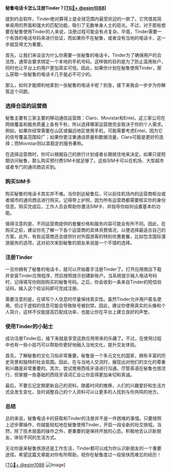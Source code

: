 **秘鲁电话卡怎么注册Tinder？[[TG💪+ @esim1088](https://t.me/s/esim1088)]**

提到约会软件，Tinder绝对算得上是全球范围内最受欢迎的一款了。它凭借其简单易用的界面和强大的匹配功能，吸引了无数单身人士的目光。不过，对于那些想要在秘鲁使用Tinder的人来说，注册过程可能会有点复杂。毕竟，Tinder需要一个有效的电话号码来进行验证，而如果你不在秘鲁，或者没有当地的电话卡，这一步就显得尤为重要。

首先，让我们来谈谈为什么你需要一张秘鲁的电话卡。Tinder为了确保用户的合法性，通常会要求绑定一个本地的手机号码。这样做的目的是为了防止滥用账户，同时也让平台上的用户更加真实可信。因此，如果你计划在秘鲁使用Tinder，那么获取一张秘鲁的电话卡几乎是必不可少的。

那么，如何才能顺利地拿到一张秘鲁的电话卡呢？别急，接下来我会一步步为你解答这个问题。

### 选择合适的运营商

秘鲁主要有三家主要的移动通信运营商：Claro、Movistar和Entel。这三家公司在网络覆盖和服务质量上各有千秋，所以选择哪家运营商完全取决于你的个人需求。例如，如果你经常需要在山区或偏远地区使用手机，可能需要考虑Entel，因为它的信号覆盖范围较广；如果你更注重通话质量和数据流量，Claro可能是更好的选择；而Movistar则以其稳定的服务著称。

在选择运营商时，你可以根据自己的旅行计划或者长期居住地来决定。如果只是短期访问秘鲁，那么购买预付费SIM卡就足够了。这些SIM卡可以在机场、大型超市或者专门的通讯商店买到。

### 购买SIM卡

购买秘鲁的电话卡其实并不难。当你到达秘鲁后，可以前往机场内的运营商柜台或者城市的通讯商店进行购买。记得带上护照，因为所有运营商都需要核实你的身份信息。购买完成后，工作人员会帮助你激活SIM卡，并指导你如何设置基本的功能。

值得注意的是，不同运营商提供的套餐价格和服务内容可能会有所不同。因此，在购买之前，建议你先了解一下各个运营商的具体资费情况，以便选择最适合自己的方案。此外，有些运营商还会提供针对外国游客的特别优惠套餐，比如包含国际漫游服务的选项，这对初次来到秘鲁的朋友来说是一个不错的选择。

### 注册Tinder

一旦你拥有了秘鲁的电话卡，就可以开始着手注册Tinder了。打开应用商店下载并安装Tinder应用程序，然后按照提示创建新账户。当系统提示输入电话号码时，记得填写你刚刚购买的秘鲁号码。之后，你会收到一条来自Tinder的短信验证码，输入这个验证码即可完成注册。

需要注意的是，在填写个人信息时尽量保持真实性。虽然Tinder允许用户匿名使用，但过于虚假的信息可能会导致账号被封禁。因此，建议你使用真实的头像和个人简介，这样不仅能提高匹配成功率，也能让你在平台上建立良好的声誉。

### 使用Tinder的小贴士

成功注册Tinder后，接下来就是享受这款应用带来的乐趣了。不过，在使用过程中也有一些小技巧可以帮助你更好地融入当地文化，提升交友体验。

首先，了解秘鲁的文化习俗非常重要。秘鲁是一个多元文化的国家，拥有丰富的历史背景和独特的社会氛围。因此，在与当地人交流时，展现出对他们的文化的尊重和兴趣是非常重要的。其次，尝试使用西班牙语进行沟通。尽管英语在秘鲁也很流行，但掌握一些基础的西班牙语词汇会让你显得更加亲切和真诚。

最后，不要忘记定期更新自己的资料。随着时间的推移，人们的兴趣爱好和生活方式会发生变化，及时调整自己的个人资料可以让更多的人找到与你共鸣的地方。

### 总结

总的来说，秘鲁电话卡的获取和Tinder的注册并不是一件困难的事情。只要按照上述步骤操作，你就能轻松地在秘鲁使用Tinder，开启一段全新的社交旅程。当然，除了技术层面的操作之外，更重要的是保持开放的心态，积极地去认识新朋友，体验不同的生活方式。

无论你是来秘鲁旅游还是工作生活，Tinder都可以成为你认识新朋友的一个重要途径。希望这篇文章能对你有所帮助，祝你在秘鲁度过一段愉快而难忘的经历！

[[TG💪+ @esim1088](https://t.me/s/esim1088) ![Image](https://i.postimg.cc/4NQfJmqS/Snipaste-2025-05-13-00-14-12.png)]